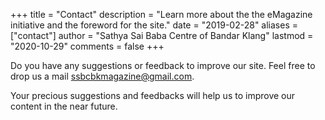 +++
title = "Contact"
description = "Learn more about the the eMagazine initiative and the foreword for the site."
date = "2019-02-28"
aliases = ["contact"]
author = "Sathya Sai Baba Centre of Bandar Klang"
lastmod = "2020-10-29"
comments = false
+++

Do you have any suggestions or feedback to improve our site. Feel free to drop us a mail [ssbcbkmagazine@gmail.com](mailto:ssbcbkmagazine@gmail.com").

Your precious suggestions and feedbacks will help us to improve our content in the near future.
